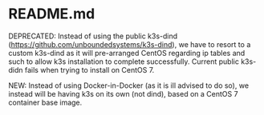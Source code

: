 # README.md

DEPRECATED:
Instead of using the public k3s-dind (https://github.com/unboundedsystems/k3s-dind), we have to resort to a custom k3s-dind as it will pre-arranged CentOS regarding ip tables and such to allow k3s installation to complete successfully. Current public k3s-didn fails when trying to install on CentOS 7.

NEW:
Instead of using Docker-in-Docker (as it is ill advised to do so), we instead will be having k3s on its own (not dind), based on a CentOS 7 container base image.
